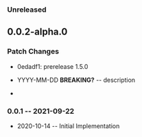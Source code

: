 ### Unreleased

## 0.0.2-alpha.0

### Patch Changes

- 0edadf1: prerelease 1.5.0

- YYYY-MM-DD **BREAKING?** -- description
-

### 0.0.1 -- 2021-09-22

- 2020-10-14 -- Initial Implementation

